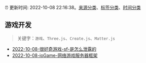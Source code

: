 :alarm_clock: 更新时间: 2022-10-08 22:16:38。[来源分类](../README.md)、[标签分类](../TAGS.md)、[时间分类](../TIMELINE.md)

## 游戏开发


> 关键字：`游戏`、`Three.js`、`Create.js`、`Matter.js`



- [2022-10-08-很好奇游戏-sf-是怎么泄露的](https://www.v2ex.com/t/885388) 
- [2022-10-08-ioGame-网络游戏服务器框架](https://toutiao.io/k/i3188vi) 